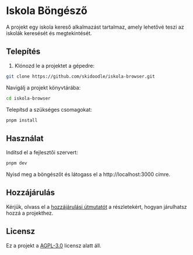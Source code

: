 # Iskola Böngésző

A projekt egy iskola kereső alkalmazást tartalmaz, amely lehetővé teszi az iskolák keresését és megtekintését.

## Telepítés

1. Klónozd le a projektet a gépedre:

```bash
git clone https://github.com/skidoodle/iskola-browser.git
```
Navigálj a projekt könyvtárába:
```bash
cd iskola-browser
```
Telepítsd a szükséges csomagokat:
```bash
pnpm install
```

## Használat
Indítsd el a fejlesztői szervert:
```bash
pnpm dev
```
Nyisd meg a böngészőt és látogass el a http://localhost:3000 címre.  

## Hozzájárulás
Kérjük, olvass el a [hozzájárulási útmutatót](.github/CONTRIBUTING.md) a részletekért, hogyan járulhatsz hozzá a projekthez.

## Licensz
Ez a projekt a [AGPL-3.0](https://github.com/skidoodle/iskola-browser?tab=AGPL-3.0-1-ov-file) licensz alatt áll.
